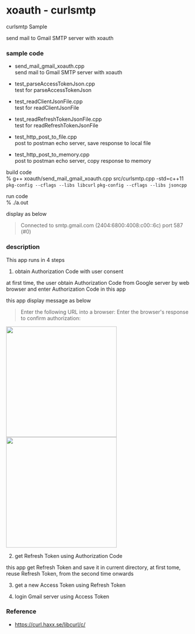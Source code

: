 xoauth - curlsmtp 
===============

curlsmtp Sample <br/>

send mail to Gmail SMTP server with xoauth <br/>


### sample code
- send_mail_gmail_xoauth.cpp <br/>
send mail to Gmail SMTP server with xoauth <br/>


- test_parseAccessTokenJson.cpp <br/>
test for  parseAccessTokenJson <br/>
- test_readClientJsonFile.cpp <br/>
 test for readClientJsonFile <br/>
- test_readRefreshTokenJsonFile.cpp <br/>
test for readRefreshTokenJsonFile <br/>

- test_http_post_to_file.cpp <br/>
post to postman echo server,  save response to local file <br/>
- test_http_post_to_memory.cpp <br/>
post to postman echo server,  copy response to memory <br/>


build code <br/>
% g++ xoauth/send_mail_gmail_xoauth.cpp src/curlsmtp.cpp  -std=c++11 `pkg-config --cflags --libs libcurl`  `pkg-config --cflags --libs jsoncpp` <br/>

run code <br/>
% ./a.out

display as below <br/>
> Connected to smtp.gmail.com (2404:6800:4008:c00::6c) port 587 (#0) <br/>

### description
This app runs in 4 steps

1. obtain Authorization Code with user consent 

 at first time,  the user obtain Authorization Code from Google server by web browser
and enter Authorization Code in this app

this app display message as below
> Enter the following URL into a browser:
> Enter the browser's response to confirm authorization:

<img src="https://raw.githubusercontent.com/ohwada/MAC_cpp_Samples/master/curlsmtp/setup/images/google_user_consent.png" width="300" />

<img src="https://raw.githubusercontent.com/ohwada/MAC_cpp_Samples/master/smtp/setup/images/google_authorization_code.png" width="300" />

2. get Refresh Token using Authorization Code

this app get Refresh Token
and save it in current directory,  at first tome, 
reuse Refresh Token, from the second time onwards

3. get a new Access Token using Refresh Token

4. login Gmail server using Access Token


### Reference <br/>
- https://curl.haxx.se/libcurl/c/





